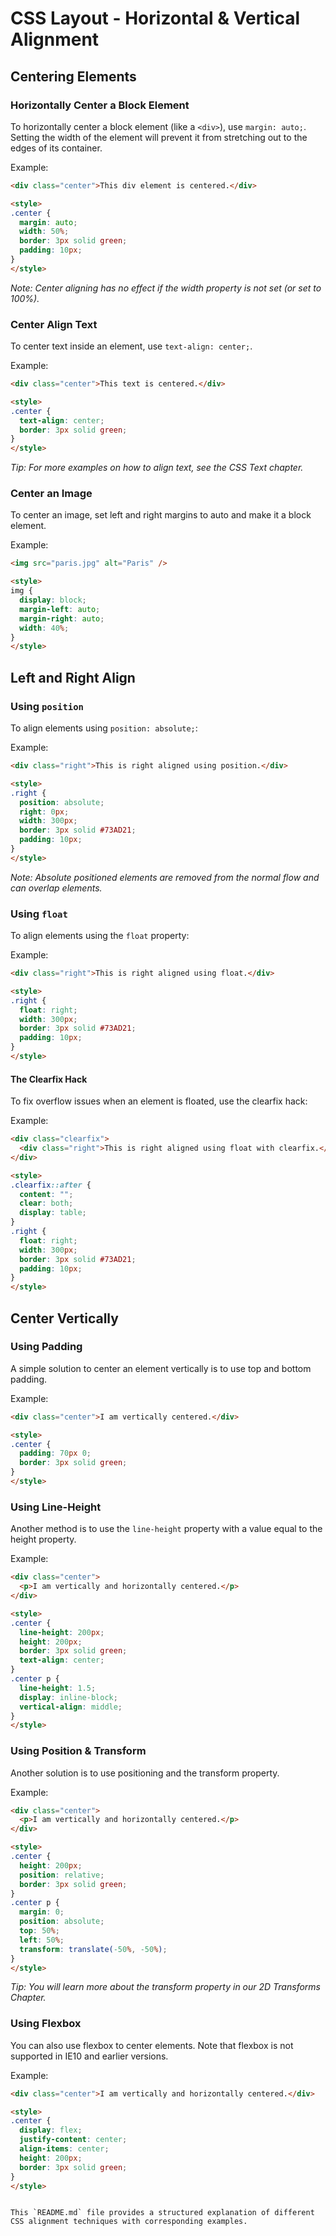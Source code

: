 # CSS Layout - Horizontal & Vertical Alignment

## Centering Elements

### Horizontally Center a Block Element
To horizontally center a block element (like a `<div>`), use `margin: auto;`. Setting the width of the element will prevent it from stretching out to the edges of its container.

Example:
```html
<div class="center">This div element is centered.</div>

<style>
.center {
  margin: auto;
  width: 50%;
  border: 3px solid green;
  padding: 10px;
}
</style>
```
*Note: Center aligning has no effect if the width property is not set (or set to 100%).*

### Center Align Text
To center text inside an element, use `text-align: center;`.

Example:
```html
<div class="center">This text is centered.</div>

<style>
.center {
  text-align: center;
  border: 3px solid green;
}
</style>
```
*Tip: For more examples on how to align text, see the CSS Text chapter.*

### Center an Image
To center an image, set left and right margins to auto and make it a block element.

Example:
```html
<img src="paris.jpg" alt="Paris" />

<style>
img {
  display: block;
  margin-left: auto;
  margin-right: auto;
  width: 40%;
}
</style>
```

## Left and Right Align

### Using `position`
To align elements using `position: absolute;`:

Example:
```html
<div class="right">This is right aligned using position.</div>

<style>
.right {
  position: absolute;
  right: 0px;
  width: 300px;
  border: 3px solid #73AD21;
  padding: 10px;
}
</style>
```
*Note: Absolute positioned elements are removed from the normal flow and can overlap elements.*

### Using `float`
To align elements using the `float` property:

Example:
```html
<div class="right">This is right aligned using float.</div>

<style>
.right {
  float: right;
  width: 300px;
  border: 3px solid #73AD21;
  padding: 10px;
}
</style>
```
#### The Clearfix Hack
To fix overflow issues when an element is floated, use the clearfix hack:

Example:
```html
<div class="clearfix">
  <div class="right">This is right aligned using float with clearfix.</div>
</div>

<style>
.clearfix::after {
  content: "";
  clear: both;
  display: table;
}
.right {
  float: right;
  width: 300px;
  border: 3px solid #73AD21;
  padding: 10px;
}
</style>
```

## Center Vertically

### Using Padding
A simple solution to center an element vertically is to use top and bottom padding.

Example:
```html
<div class="center">I am vertically centered.</div>

<style>
.center {
  padding: 70px 0;
  border: 3px solid green;
}
</style>
```

### Using Line-Height
Another method is to use the `line-height` property with a value equal to the height property.

Example:
```html
<div class="center">
  <p>I am vertically and horizontally centered.</p>
</div>

<style>
.center {
  line-height: 200px;
  height: 200px;
  border: 3px solid green;
  text-align: center;
}
.center p {
  line-height: 1.5;
  display: inline-block;
  vertical-align: middle;
}
</style>
```

### Using Position & Transform
Another solution is to use positioning and the transform property.

Example:
```html
<div class="center">
  <p>I am vertically and horizontally centered.</p>
</div>

<style>
.center {
  height: 200px;
  position: relative;
  border: 3px solid green;
}
.center p {
  margin: 0;
  position: absolute;
  top: 50%;
  left: 50%;
  transform: translate(-50%, -50%);
}
</style>
```
*Tip: You will learn more about the transform property in our 2D Transforms Chapter.*

### Using Flexbox
You can also use flexbox to center elements. Note that flexbox is not supported in IE10 and earlier versions.

Example:
```html
<div class="center">I am vertically and horizontally centered.</div>

<style>
.center {
  display: flex;
  justify-content: center;
  align-items: center;
  height: 200px;
  border: 3px solid green;
}
</style>
```
```

This `README.md` file provides a structured explanation of different CSS alignment techniques with corresponding examples.

